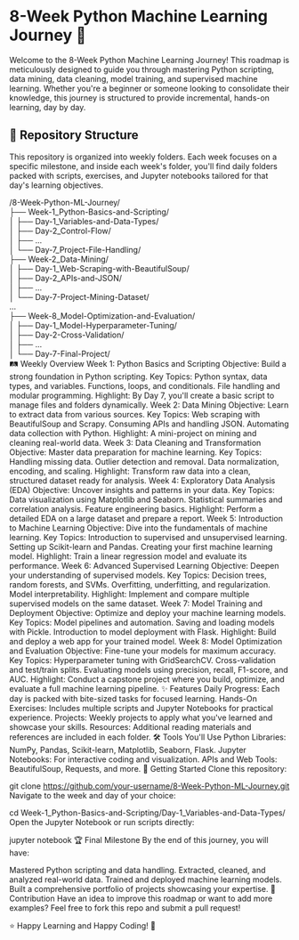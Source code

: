# 8-Week Python Machine Learning Journey 🚀
Welcome to the 8-Week Python Machine Learning Journey! This roadmap is meticulously designed to guide you through mastering Python scripting, data mining, data cleaning, model training, and supervised machine learning. Whether you're a beginner or someone looking to consolidate their knowledge, this journey is structured to provide incremental, hands-on learning, day by day.  

## 📂 Repository Structure
This repository is organized into weekly folders. Each week focuses on a specific milestone, and inside each week's folder, you'll find daily folders packed with scripts, exercises, and Jupyter notebooks tailored for that day's learning objectives.

/8-Week-Python-ML-Journey/  
├── Week-1_Python-Basics-and-Scripting/  
│   ├── Day-1_Variables-and-Data-Types/  
│   ├── Day-2_Control-Flow/  
│   ├── ...  
│   └── Day-7_Project-File-Handling/  
├── Week-2_Data-Mining/  
│   ├── Day-1_Web-Scraping-with-BeautifulSoup/  
│   ├── Day-2_APIs-and-JSON/  
│   ├── ...  
│   └── Day-7-Project-Mining-Dataset/  
...  
├── Week-8_Model-Optimization-and-Evaluation/  
│   ├── Day-1_Model-Hyperparameter-Tuning/  
│   ├── Day-2-Cross-Validation/  
│   ├── ...  
│   └── Day-7-Final-Project/    
🛤️ Weekly Overview
Week 1: Python Basics and Scripting
Objective: Build a strong foundation in Python scripting.
Key Topics:
Python syntax, data types, and variables.
Functions, loops, and conditionals.
File handling and modular programming.
Highlight: By Day 7, you'll create a basic script to manage files and folders dynamically.
Week 2: Data Mining
Objective: Learn to extract data from various sources.
Key Topics:
Web scraping with BeautifulSoup and Scrapy.
Consuming APIs and handling JSON.
Automating data collection with Python.
Highlight: A mini-project on mining and cleaning real-world data.
Week 3: Data Cleaning and Transformation
Objective: Master data preparation for machine learning.
Key Topics:
Handling missing data.
Outlier detection and removal.
Data normalization, encoding, and scaling.
Highlight: Transform raw data into a clean, structured dataset ready for analysis.
Week 4: Exploratory Data Analysis (EDA)
Objective: Uncover insights and patterns in your data.
Key Topics:
Data visualization using Matplotlib and Seaborn.
Statistical summaries and correlation analysis.
Feature engineering basics.
Highlight: Perform a detailed EDA on a large dataset and prepare a report.
Week 5: Introduction to Machine Learning
Objective: Dive into the fundamentals of machine learning.
Key Topics:
Introduction to supervised and unsupervised learning.
Setting up Scikit-learn and Pandas.
Creating your first machine learning model.
Highlight: Train a linear regression model and evaluate its performance.
Week 6: Advanced Supervised Learning
Objective: Deepen your understanding of supervised models.
Key Topics:
Decision trees, random forests, and SVMs.
Overfitting, underfitting, and regularization.
Model interpretability.
Highlight: Implement and compare multiple supervised models on the same dataset.
Week 7: Model Training and Deployment
Objective: Optimize and deploy your machine learning models.
Key Topics:
Model pipelines and automation.
Saving and loading models with Pickle.
Introduction to model deployment with Flask.
Highlight: Build and deploy a web app for your trained model.
Week 8: Model Optimization and Evaluation
Objective: Fine-tune your models for maximum accuracy.
Key Topics:
Hyperparameter tuning with GridSearchCV.
Cross-validation and test/train splits.
Evaluating models using precision, recall, F1-score, and AUC.
Highlight: Conduct a capstone project where you build, optimize, and evaluate a full machine learning pipeline.
✨ Features
Daily Progress: Each day is packed with bite-sized tasks for focused learning.
Hands-On Exercises: Includes multiple scripts and Jupyter Notebooks for practical experience.
Projects: Weekly projects to apply what you've learned and showcase your skills.
Resources: Additional reading materials and references are included in each folder.
🛠️ Tools You'll Use
Python Libraries: NumPy, Pandas, Scikit-learn, Matplotlib, Seaborn, Flask.
Jupyter Notebooks: For interactive coding and visualization.
APIs and Web Tools: BeautifulSoup, Requests, and more.
🚀 Getting Started
Clone this repository:

git clone https://github.com/your-username/8-Week-Python-ML-Journey.git
Navigate to the week and day of your choice:

cd Week-1_Python-Basics-and-Scripting/Day-1_Variables-and-Data-Types/
Open the Jupyter Notebook or run scripts directly:

jupyter notebook
🏆 Final Milestone
By the end of this journey, you will have:

Mastered Python scripting and data handling.
Extracted, cleaned, and analyzed real-world data.
Trained and deployed machine learning models.
Built a comprehensive portfolio of projects showcasing your expertise.
🎯 Contribution
Have an idea to improve this roadmap or want to add more examples? Feel free to fork this repo and submit a pull request!

⭐ Happy Learning and Happy Coding! 🌟
